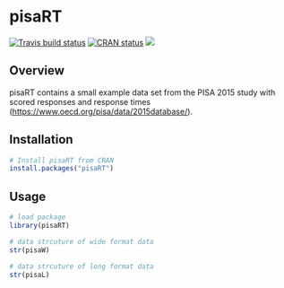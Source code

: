 # pisaRT

<!-- badges: start -->
[![Travis build status](https://travis-ci.org/beckerbenj/pisaRT.svg?branch=master)](https://travis-ci.org/beckerbenj/pisaRT)
[![CRAN status](https://www.r-pkg.org/badges/version/pisaRT)](https://CRAN.R-project.org/package=pisaRT)
[![](http://cranlogs.r-pkg.org/badges/grand-total/pisaRT?color=blue)](https://cran.r-project.org/package=pisaRT)
<!-- badges: end -->

## Overview

pisaRT contains a small example data set from the PISA 2015 study with scored responses and response times (<https://www.oecd.org/pisa/data/2015database/>). 

## Installation

```R
# Install pisaRT from CRAN
install.packages("pisaRT")
```

## Usage

```R
# load package
library(pisaRT)

# data strcuture of wide format data
str(pisaW)

# data strcuture of long format data
str(pisaL)
```
